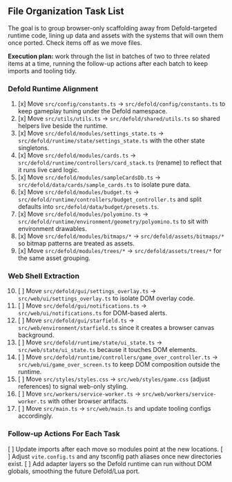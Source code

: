 ## File Organization Task List

The goal is to group browser-only scaffolding away from Defold-targeted runtime code, lining up data and assets with the systems that will own them once ported. Check items off as we move files.

**Execution plan:** work through the list in batches of two to three related items at a time, running the follow-up actions after each batch to keep imports and tooling tidy.

### Defold Runtime Alignment

1. [x] Move `src/config/constants.ts` → `src/defold/config/constants.ts` to keep gameplay tuning under the Defold namespace.
2. [x] Move `src/utils/utils.ts` → `src/defold/shared/utils.ts` so shared helpers live beside the runtime.
3. [x] Move `src/defold/modules/settings_state.ts` → `src/defold/runtime/state/settings_state.ts` with the other state singletons.
4. [x] Move `src/defold/modules/cards.ts` → `src/defold/runtime/controllers/card_stack.ts` (rename) to reflect that it runs live card logic.
5. [x] Move `src/defold/modules/sampleCardsDb.ts` → `src/defold/data/cards/sample_cards.ts` to isolate pure data.
6. [x] Move `src/defold/modules/budget.ts` → `src/defold/runtime/controllers/budget_controller.ts` and split defaults into `src/defold/data/budget/presets.ts`.
7. [x] Move `src/defold/modules/polyomino.ts` → `src/defold/runtime/environment/geometry/polyomino.ts` to sit with environment drawables.
8. [x] Move `src/defold/modules/bitmaps/*` → `src/defold/assets/bitmaps/*` so bitmap patterns are treated as assets.
9. [x] Move `src/defold/modules/trees/*` → `src/defold/assets/trees/*` for the same asset grouping.

### Web Shell Extraction

10. [ ] Move `src/defold/gui/settings_overlay.ts` → `src/web/ui/settings_overlay.ts` to isolate DOM overlay code.
11. [ ] Move `src/defold/gui/notifications.ts` → `src/web/ui/notifications.ts` for DOM-based alerts.
12. [ ] Move `src/defold/gui/starfield.ts` → `src/web/environment/starfield.ts` since it creates a browser canvas background.
13. [ ] Move `src/defold/runtime/state/ui_state.ts` → `src/web/state/ui_state.ts` because it touches DOM elements.
14. [ ] Move `src/defold/runtime/controllers/game_over_controller.ts` → `src/web/ui/game_over_screen.ts` to keep DOM composition outside the runtime.
15. [ ] Move `src/styles/styles.css` → `src/web/styles/game.css` (adjust references) to signal web-only styling.
16. [ ] Move `src/workers/service-worker.ts` → `src/web/workers/service-worker.ts` with other browser artifacts.
17. [ ] Move `src/main.ts` → `src/web/main.ts` and update tooling configs accordingly.

### Follow-up Actions For Each Task

[ ] Update imports after each move so modules point at the new locations.
[ ] Adjust `vite.config.ts` and any tsconfig path aliases once new directories exist.
[ ] Add adapter layers so the Defold runtime can run without DOM globals, smoothing the future Defold/Lua port.
